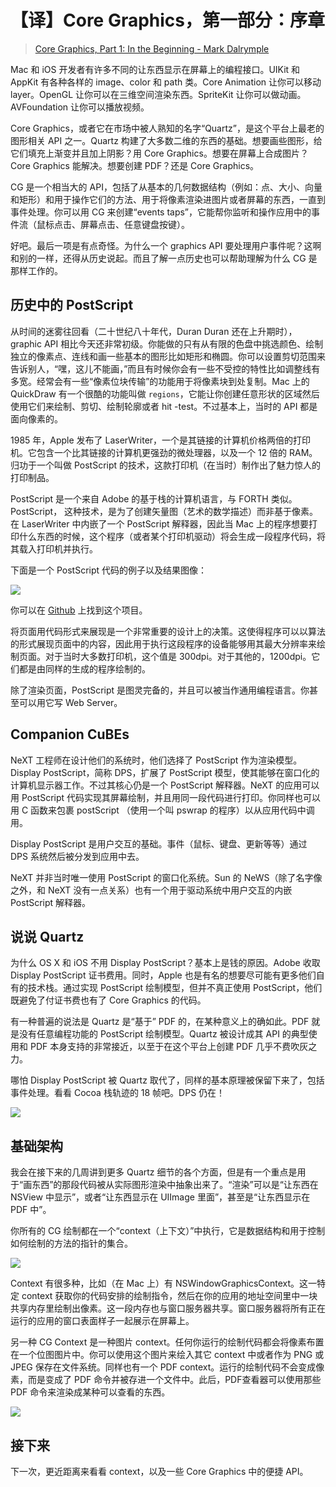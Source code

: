 # 【译】Core Graphics，第一部分：序章

> [Core Graphics, Part 1: In the Beginning - Mark Dalrymple](https://www.bignerdranch.com/blog/core-graphics-part-1-in-the-beginning/)

Mac 和 iOS 开发者有许多不同的让东西显示在屏幕上的编程接口。UIKit 和 AppKit 有各种各样的 image、color 和 path 类。Core Animation 让你可以移动 layer。OpenGL 让你可以在三维空间渲染东西。SpriteKit 让你可以做动画。AVFoundation 让你可以播放视频。

Core Graphics，或者它在市场中被人熟知的名字“Quartz”，是这个平台上最老的图形相关 API 之一。Quartz 构建了大多数二维的东西的基础。想要画些图形，给它们填充上渐变并且加上阴影？用 Core Graphics。想要在屏幕上合成图片？Core Graphics 能解决。想要创建 PDF？还是 Core Graphics。

CG 是一个相当大的 API，包括了从基本的几何数据结构（例如：点、大小、向量和矩形）和用于操作它们的方法、用于将像素渲染进图片或者屏幕的东西，一直到事件处理。你可以用 CG 来创建“events taps”，它能帮你监听和操作应用中的事件流（鼠标点击、屏幕点击、任意键盘按键）。

好吧。最后一项是有点奇怪。为什么一个 graphics API 要处理用户事件呢？这啊和别的一样，还得从历史说起。而且了解一点历史也可以帮助理解为什么 CG 是那样工作的。

## 历史中的 PostScript

从时间的迷雾往回看（二十世纪八十年代，Duran Duran 还在上升期时），graphic API 相比今天还非常初级。你能做的只有从有限的色盘中挑选颜色、绘制独立的像素点、连线和画一些基本的图形比如矩形和椭圆。你可以设置剪切范围来告诉别人，“嘿，这儿不能画，”而且有时候你会有一些不受控的特性比如调整线有多宽。经常会有一些“像素位块传输”的功能用于将像素块到处复制。Mac 上的 QuickDraw 有一个很酷的功能叫做 `regions`，它能让你创建任意形状的区域然后使用它们来绘制、剪切、绘制轮廓或者 hit -test。不过基本上，当时的 API 都是面向像素的。

1985 年，Apple 发布了 LaserWriter，一个是其链接的计算机价格两倍的打印机。它包含一个比其链接的计算机更强劲的微处理器，以及一个 12 倍的 RAM。归功于一个叫做 PostScript 的技术，这款打印机（在当时）制作出了魅力惊人的打印制品。

PostScript 是一个来自 Adobe 的基于栈的计算机语言，与 FORTH 类似。PostScript， 这种技术，是为了创建矢量图（艺术的数学描述）而非基于像素。在 LaserWriter 中内嵌了一个 PostScript 解释器，因此当 Mac 上的程序想要打印什么东西的时候，这个程序（或者某个打印机驱动）将会生成一段程序代码，将其载入打印机并执行。

下面是一个 PostScript 代码的例子以及结果图像：

![](https://www.bignerdranch.com/assets/img/blog/2014/10/postscript-code.png)

你可以在 [Github](https://github.com/markd2/CGPS) 上找到这个项目。

将页面用代码形式来展现是一个非常重要的设计上的决策。这使得程序可以以算法的形式展现页面中的内容，因此用于执行这段程序的设备能够用其最大分辨率来绘制页面。对于当时大多数打印机，这个值是 300dpi。对于其他的，1200dpi。它们都是由同样的生成的程序绘制的。

除了渲染页面，PostScript 是图灵完备的，并且可以被当作通用编程语言。你甚至可以用它写 Web Server。

## Companion CuBEs

NeXT 工程师在设计他们的系统时，他们选择了 PostScript 作为渲染模型。Display PostScript，简称 DPS，扩展了 PostScript 模型，使其能够在窗口化的计算机显示器工作。不过其核心仍是一个 PostScript 解释器。NeXT 的应用可以用 PostScript 代码实现其屏幕绘制，并且用同一段代码进行打印。你同样也可以用 C 函数来包裹 postScript （使用一个叫 pswrap 的程序）以从应用代码中调用。

Display PostScript 是用户交互的基础。事件（鼠标、键盘、更新等等）通过 DPS 系统然后被分发到应用中去。

NeXT 并非当时唯一使用 PostScript 的窗口化系统。Sun 的 NeWS（除了名字像之外，和 NeXT 没有一点关系）也有一个用于驱动系统中用户交互的内嵌 PostScript 解释器。

## 说说 Quartz

为什么 OS X 和 iOS 不用 Display PostScript？基本上是钱的原因。Adobe 收取 Display PostScript 证书费用。同时，Apple 也是有名的想要尽可能有更多他们自有的技术栈。通过实现 PostScript 绘制模型，但并不真正使用 PostScript，他们既避免了付证书费也有了 Core Graphics 的代码。

有一种普遍的说法是 Quartz 是“基于” PDF 的，在某种意义上的确如此。PDF 就是没有任意编程功能的 PostScript 绘制模型。Quartz 被设计成其 API 的典型使用和 PDF 本身支持的非常接近，以至于在这个平台上创建 PDF 几乎不费吹灰之力。

哪怕 Display PostScript 被 Quartz 取代了，同样的基本原理被保留下来了，包括事件处理。看看 Cocoa 栈轨迹的 18 帧吧。DPS 仍在！

![](https://www.bignerdranch.com/assets/img/blog/2014/10/stack-trace.png)

## 基础架构

我会在接下来的几周讲到更多 Quartz 细节的各个方面，但是有一个重点是用于“画东西”的那段代码被从实际图形渲染中抽象出来了。“渲染”可以是“让东西在 NSView 中显示”，或者“让东西显示在 UIImage 里面”，甚至是“让东西显示在 PDF 中”。

你所有的 CG 绘制都在一个“context（上下文）”中执行，它是数据结构和用于控制如何绘制的方法的指针的集合。

![](https://www.bignerdranch.com/assets/img/blog/2014/10/output.png)

Context 有很多种，比如（在 Mac 上）有 NSWindowGraphicsContext。这一特定 context 获取你的代码安排的绘制指令，然后在你的应用的地址空间里中一块共享内存里绘制出像素。这一段内存也与窗口服务器共享。窗口服务器将所有正在运行的应用的窗口表面样子一起展示在屏幕上。

另一种 CG Context 是一种图片 context。任何你运行的绘制代码都会将像素布置在一个位图图片中。你可以使用这个图片来绘入其它 context 中或者作为 PNG 或 JPEG 保存在文件系统。同样也有一个 PDF context。运行的绘制代码不会变成像素，而是变成了 PDF 命令并被存进一个文件中。此后，PDF查看器可以使用那些 PDF 命令来渲染成某种可以查看的东西。

![](https://www.bignerdranch.com/assets/img/blog/2014/10/different-results.png)

## 接下来

下一次，更近距离来看看 context，以及一些 Core Graphics 中的便捷 API。
